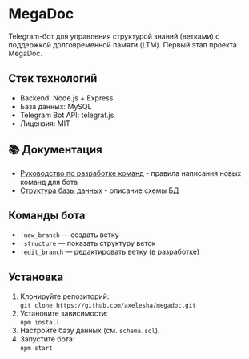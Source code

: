 # MegaDoc

Telegram-бот для управления структурой знаний (ветками) с поддержкой долговременной памяти (LTM). Первый этап проекта MegaDoc.

## Стек технологий
- Backend: Node.js + Express
- База данных: MySQL
- Telegram Bot API: telegraf.js
- Лицензия: MIT

## 📚 Документация

- [Руководство по разработке команд](docs/command-development-guide.md) - правила написания новых команд для бота
- [Структура базы данных](docs/DATABASE.md) - описание схемы БД

## Команды бота
- `!new_branch` — создать ветку
- `!structure` — показать структуру веток
- `!edit_branch` — редактировать ветку (в разработке)

## Установка
1. Клонируйте репозиторий:  
   `git clone https://github.com/axelesha/megadoc.git`
2. Установите зависимости:  
   `npm install`
3. Настройте базу данных (см. `schema.sql`).
4. Запустите бота:  
   `npm start`
